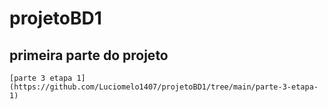 # projetoBD1
## primeira parte do projeto
    [parte 3 etapa 1](https://github.com/Luciomelo1407/projetoBD1/tree/main/parte-3-etapa-1)

